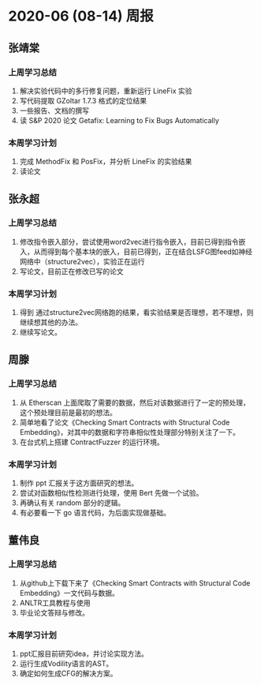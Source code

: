 ﻿# 2020-06 (08-14) 周报

## 张靖棠
### 上周学习总结
1. 解决实验代码中的多行修复问题，重新运行 LineFix 实验
2. 写代码提取 GZoltar 1.7.3 格式的定位结果
3. 一些报告、文档的撰写
4. 读 S&P 2020 论文 Getafix: Learning to Fix Bugs Automatically

### 本周学习计划
1. 完成 MethodFix 和 PosFix，并分析 LineFix 的实验结果
2. 读论文


## 张永超
### 上周学习总结
1. 修改指令嵌入部分，尝试使用word2vec进行指令嵌入，目前已得到指令嵌入，从而得到每个基本块的嵌入，目前已得到，正在结合LSFG图feed如神经网络中（structure2vec），实验正在运行
2. 写论文，目前正在修改已写的论文

### 本周学习计划
1. 得到 通过structure2vec网络跑的结果，看实验结果是否理想，若不理想，则继续想其他的办法。
2. 继续写论文。

## 周滕

### 上周学习总结

1. 从 Etherscan 上面爬取了需要的数据，然后对该数据进行了一定的预处理，这个预处理目前是最初的想法。
2. 简单地看了论文《Checking Smart Contracts with Structural Code Embedding》，对其中的数据和字符串相似性处理部分特别关注了一下。
3. 在台式机上搭建 ContractFuzzer 的运行环境。

### 本周学习计划

1. 制作 ppt 汇报关于这方面研究的想法。
2. 尝试对函数相似性检测进行处理，使用 Bert 先做一个试验。
3. 再确认有关 random 部分的逻辑。
4. 有必要看一下 go 语言代码，为后面实现做基础。

## 董伟良

### 上周学习总结

1. 从github上下载下来了《Checking Smart Contracts with Structural Code Embedding》一文代码与数据。
2. ANLTR工具教程与使用
3. 毕业论文答辩与修改。

### 本周学习计划

1. ppt汇报目前研究idea，并讨论实现方法。
2. 运行生成Vodility语言的AST。
3. 确定如何生成CFG的解决方案。